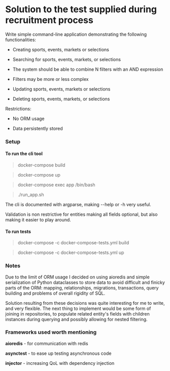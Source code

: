 # Solution to the test supplied during recruitment process


Write simple command-line application demonstrating the following functionalities:

- Creating sports, events, markets or selections

- Searching for sports, events, markets, or selections

- The system should be able to combine N filters with an AND expression 

- Filters may be more or less complex

- Updating sports, events, markets or selections 

- Deleting sports, events, markets, or selections

Restrictions:

- No ORM usage

- Data persistently stored

### Setup
#### To run the cli tool
> docker-compose build

> docker-compose up

> docker-compose exec app /bin/bash

> ./run_app.sh

The cli is documented with argparse, making --help or -h very useful.

Validation is non restrictive for entities making all fields optional, 
but also making it easier to play around.

#### To run tests

> docker-compose -c docker-compose-tests.yml build

> docker-compose -c docker-compose-tests.yml up

### Notes
Due to the limit of ORM usage I decided on using aioredis and simple 
serialization of Python dataclasses to store data to avoid difficult 
and finicky parts of the ORM: mapping, relationships, migrations, 
transactions, query building and problems of overall rigidity of SQL.

Solution resulting from these decisions was quite interesting for me to write,
and very flexible. The next thing to implement would be some form of joining in repositories, to 
populate related entity's fields with children instances during querying and possibly allowing for
nested filtering.


### Frameworks used worth mentioning
**aioredis** - for communication with redis

**asynctest** - to ease up testing asynchronous code

**injector** - increasing QoL with dependency injection
